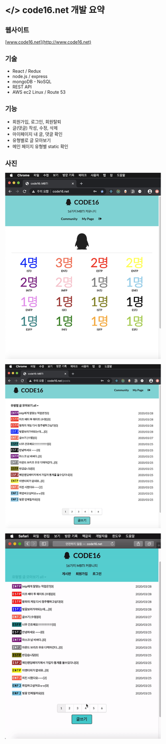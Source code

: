 # </> code16.net 개발 요약

## 웹사이트

[www.code16.net](http://www.code16.net)

## 기술

- React / Redux
- node.js / express
- mongoDB - NoSQL
- REST API
- AWS ec2 Linux / Route 53

## 기능

- 회원가입, 로그인, 회원탈퇴
- 글(댓글) 작성, 수정, 삭제
- 마이페이지 내 글, 댓글 확인
- 유형별로 글 모아보기
- 메인 페이지 유형별 static 확인

## 사진

![images/code16_main.png](images/code16_main.png)

![images/code16_posts.png](images/code16_posts.png)

![images/ezgif.com-video-to-gif.gif](images/ezgif.com-video-to-gif.gif)
